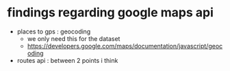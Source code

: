 # findings regarding google maps api

* places to gps : geocoding 
    * we only need this for the dataset
    * https://developers.google.com/maps/documentation/javascript/geocoding
* routes api : between 2 points i think


